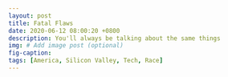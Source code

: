 ```yaml
---
layout: post
title: Fatal Flaws
date: 2020-06-12 08:00:20 +0800
description: You'll always be talking about the same things
img: # Add image post (optional)
fig-caption: 
tags: [America, Silicon Valley, Tech, Race]
---
```


